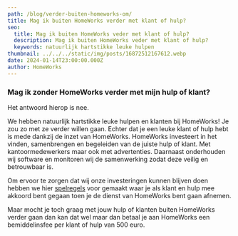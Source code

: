 ```yaml
---
path: /blog/verder-buiten-homeworks-om/
title: Mag ik buiten HomeWorks verder met klant of hulp?
seo:
  title: Mag ik buiten HomeWorks veder met klant of hulp?
  description: Mag ik buiten HomeWorks veder met klant of hulp?
  keywords: natuurlijk hartstikke leuke hulpen
thumbnail: ../../../static/img/posts/16872512167612.webp
date: 2024-01-14T23:00:00.000Z
author: HomeWorks
---
```


### Mag ik zonder HomeWorks verder met mijn hulp of klant?

Het antwoord hierop is nee.

We hebben natuurlijk hartstikke leuke hulpen en klanten bij HomeWorks! Je zou zo met ze verder willen gaan. Echter dat je een leuke klant of hulp hebt is mede dankzij de inzet van HomeWorks. HomeWorks investeert in het vinden, samenbrengen en begeleiden van de juiste hulp of klant. Met kantoormedewerkers maar ook met advertenties. Daarnaast onderhouden wij software en monitoren wij de samenwerking zodat deze veilig en betrouwbaar is.

Om ervoor te zorgen dat wij onze investeringen kunnen blijven doen hebben we hier [spelregels](https://www.homeworks.nl/algemene-voorwaarden/) voor gemaakt waar je als klant en hulp mee akkoord bent gegaan toen je de dienst van HomeWorks bent gaan afnemen.

Maar mocht je toch graag met jouw hulp of klanten buiten HomeWorks verder gaan dan kan dat wel maar dan betaal je aan HomeWorks een bemiddelinsfee per klant of hulp van 500 euro.
